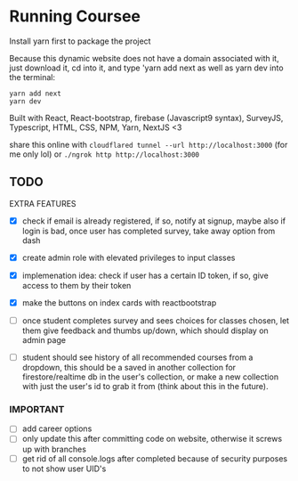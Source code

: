 # Running Coursee
Install yarn first to package the project

Because this dynamic website does not have a domain associated with it, just download it, cd into it, and type 'yarn add next as well as yarn dev into the terminal:

```
yarn add next
yarn dev
```
Built with React, React-bootstrap, firebase (Javascript9 syntax), SurveyJS, Typescript, HTML, CSS, NPM, Yarn, NextJS <3

share this online with ```cloudflared tunnel --url http://localhost:3000``` (for me only lol)
or
```./ngrok http http://localhost:3000```

## TODO
EXTRA FEATURES

- [X] check if email is already registered, if so, notify at signup, maybe also if login is bad, once user has completed survey, take away option from dash

- [X] create admin role with elevated privileges to input classes

- [X] implemenation idea: check if user has a certain ID token, if so, give access to them by their token

- [X] make the buttons on index cards with reactbootstrap

- [ ] once student completes survey and sees choices for classes chosen, let them give feedback and thumbs up/down, which should display on admin page

- [ ] student should see history of all recommended courses from a dropdown, this should be a saved in another collection for firestore/realtime db in the user's collection, or make a new collection with just the user's id to grab it from (think about this in the future).


### IMPORTANT

- [ ] add career options
- [ ] only update this after committing code on website, otherwise it screws up with branches
- [ ] get rid of all console.logs after completed because of security purposes to not show user UID's
